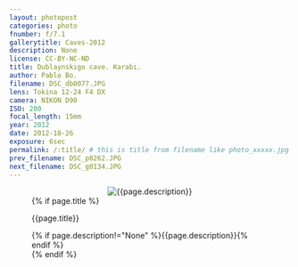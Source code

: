 ```yaml
---
layout: photopost
categories: photo
fnumber: f/7.1
gallerytitle: Caves-2012
description: None
license: CC-BY-NC-ND
title: Dublaynskigo cave. Karabi.
author: Pablo Bo.
filename: DSC_db0077.JPG
lens: Tokina 12-24 F4 DX
camera: NIKON D90
ISO: 200
focal_length: 15mm
year: 2012
date: 2012-10-26
exposure: 6sec
permalink: /:title/ # this is title from filename like photo_xxxxx.jpg
prev_filename: DSC_p0262.JPG
next_filename: DSC_g0134.JPG
---
```


<figure style="">
<div id="photo" style="text-align: center;">
<img class="" src="{{ site.url }}/images/gallery/{{page.year}}/{{page.gallerytitle}}/{{page.filename}}" alt="{{page.description}}">
</div>
{% if page.title %}
<figcaption><p>{{page.title}}</p>{% if page.description!="None" %}{{page.description}}{% endif %}</figcaption>
{% endif %}
</figure>
